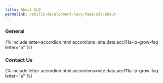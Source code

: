 ```yaml
---
title: About SLD
permalink: /skills-development-levy-faqs/sdl-about
---
```


### General

{% include letter-accordion.html accordions=site.data.acc111a-ip-grow-faq letter="a" %}

### Contact Us

{% include letter-accordion.html accordions=site.data.acc111a-ip-grow-faq letter="a" %}